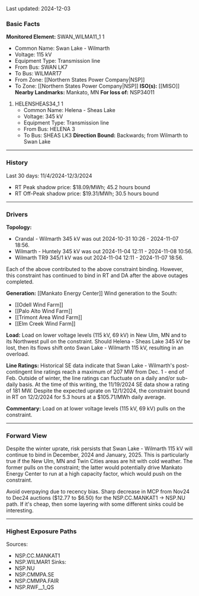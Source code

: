 Last updated: 2024-12-03
### Basic Facts
**Monitored Element:** SWAN_WILMA11_1 1
- Common Name: Swan Lake - Wilmarth
- Voltage: 115 kV
- Equipment Type: Transmission line
- From Bus: SWAN LK7
- To Bus: WILMART7
- From Zone: [[Northern States Power Company|NSP]]
- To Zone: [[Northern States Power Company|NSP]]
**ISO(s):** [[MISO]]
**Nearby Landmarks:** Mankato, MN
**For loss of:** NSP34011
1. HELENSHEAS34_1 1
    - Common Name: Helena - Sheas Lake
    - Voltage: 345 kV
	- Equipment Type: Transmission line
    - From Bus: HELENA 3
    - To Bus: SHEAS LK3
**Direction Bound:** Backwards; from Wilmarth to Swan Lake
---
### History
Last 30 days: 11/4/2024-12/3/2024
- RT Peak shadow price: $18.09/MWh; 45.2 hours bound
- RT Off-Peak shadow price: $19.31/MWh; 30.5 hours bound

---
### Drivers
**Topology:**
- Crandal - Wilmarth 345 kV was out 2024-10-31 10:26 - 2024-11-07 18:56.
- Wilmarth - Huntely 345 kV was out 2024-11-04 12:11 - 2024-11-08 10:56.
- Wilmarth TR9 345/1 kV was out 2024-11-04 12:11 - 2024-11-07 18:56.

Each of the above contributed to the above constraint binding. However, this constraint has continued to bind in RT and DA after the above outages completed.

**Generation:**
[[Mankato Energy Center]]
Wind generation to the South:
- [[Odell Wind Farm]]
- [[Palo Alto Wind Farm]]
- [[Trimont Area Wind Farm]]
- [[Elm Creek Wind Farm]]

**Load:**
Load on lower voltage levels (115 kV, 69 kV) in New Ulm, MN and to its Northwest pull on the constraint. Should Helena - Sheas Lake 345 kV be lost, then its flows shift onto Swan Lake - Wilmarth 115 kV, resulting in an overload.

**Line Ratings:**
Historical SE data indicate that Swan Lake - Wilmarth's post-contingent line ratings reach a maximum of 207 MW from Dec. 1 - end of Feb. Outside of winter, the line ratings can fluctuate on a daily and/or sub-daily basis. At the time of this writing, the 11/19/2024 SE data show a rating of 181 MW. Despite the expected uprate on 12/1/2024, the constraint bound in RT on 12/2/2024 for 5.3 hours at a $105.71/MWh daily average.

**Commentary:**
Load on at lower voltage levels (115 kV, 69 kV) pulls on the constraint.

---
### Forward View
Despite the winter uprate, risk persists that Swan Lake - Wilmarth 115 kV will continue to bind in December, 2024 and January, 2025. This is particularly true if the New Ulm, MN and Twin Cities areas are hit with cold weather. The former pulls on the constraint; the latter would potentially drive Mankato Energy Center to run at a high capacity factor, which would push on the constraint.

Avoid overpaying due to recency bias. Sharp decrease in MCP from Nov24 to Dec24 auctions ($12.77 to $6.50) for the NSP.CC.MANKAT1 -> NSP.NU path. If it's cheap, then some layering with some different sinks could be interesting.

---
### Highest Exposure Paths
Sources:
- NSP.CC.MANKAT1
- NSP.WILMAR1
Sinks:
- NSP.NU
- NSP.CMMPA.SE
- NSP.CMMPA.FAIR
- NSP.RWF__1_QS